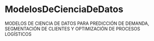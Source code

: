 # ModelosDeCienciaDeDatos
MODELOS DE CIENCIA DE DATOS PARA PREDICCIÓN DE DEMANDA, SEGMENTACIÓN DE CLIENTES Y OPTIMIZACIÓN DE PROCESOS LOGÍSTICOS
